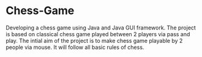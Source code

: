 # Chess-Game
Developing a chess game using Java and Java GUI framework.
The project is based on classical chess game played between 2 players via pass and play.
The intial aim of the project is to make chess game playable by 2 people via mouse.
It will follow all basic rules of chess.
